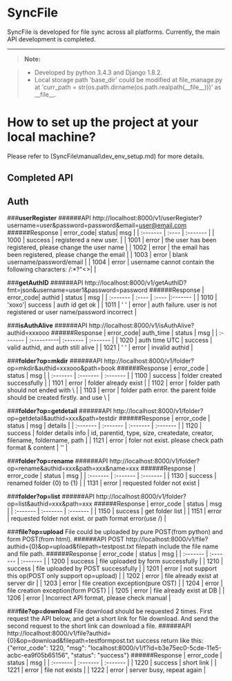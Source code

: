 SyncFile
===================


SyncFile is developed for file sync across all platforms.
Currently, the main API development is completed.

----------

> **Note:**

> - Developed by python 3.4.3 and Django 1.8.2.
> - Local storage path 'base_dir' could be modified at file_manage.py at 'curr_path = str(os.path.dirname(os.path.realpath(\_\_file\_\_)))' as \_\_file\_\_.

# How to set up the project at your local machine?

Please refer to (SyncFile\manual\dev_env_setup.md) for more details.

Completed API
------------------
## <i class="icon-pencil"></i> Auth

###**userRegister**
######API
http://localhost:8000/v1/userRegister?username=user&password=password&email=user@email.com
######Response
| error_code| status| msg   |
| :------- | :---- | :------- |
| 1000    | success   |  registered a new user.   |
| 1001    | error   |  the user has been registered, please change the user name   |
| 1002    | error   |  the email has been registered, please change the email   |
| 1003    | error   |  blank username/password/email   |
| 1004    | error   |  username cannot contain the following characters: \/:*?"<>|   |

###**getAuthID**
######API
http://localhost:8000/v1/getAuthID?fmt=json&username=user1&password=password
######Response
| error_code| authid | status | msg   |
| :------- | :---- | :---- |:------- |
| 1010     | 'xoxo'| success |  auth id get ok   |
| 1011     | ' '   | error |  auth failure. user is not registered or user name/password incorrect   |

###**isAuthAlive**
######API
http://localhost:8000/v1/isAuthAlive?authid=xxxooo
######Response
| error_code| auth_time | status   | msg  |
| :------- | :----------| :------- | :------- |
| 1020     |  auth time UTC  | success  |  valid authid, and auth still alive   |
| 1021     |  ' '            |  error |   invalid authid   |

###**folder?op=mkdir**
######API
http://localhost:8000/v1/folder?op=mkdir&authid=xxxooo&path=book
######Response
| error_code | status   | msg  |
| :------- | :------- | :------- |
| 1100     |   success  |  folder created successfully   |
| 1101     |   error |   folder already exist   |
| 1102     |   error |  folder path should not ended with \    |
| 1103     |   error |  folder path error. the parent folde should be created firstly. and use \    |

###**folder?op=getdetail**
######API
http://localhost:8000/v1/folder?op=getdetail&authid=xxx&path=testdir
######Response
| error_code | status   | msg  |  details |
| :------- | :------- | :------- | :------- |
| 1120     |   success  |  folder details info  | id, parentid, type, size, createdate, creator, filename, foldername, path |
| 1121     |   error |   foler not exist. please check path format & content   | '' |


###**folder?op=rename**
######API
http://localhost:8000/v1/folder?op=rename&authid=xxx&path=xxx&name=xxx
######Response
| error_code | status   | msg  |
| :------- | :------- | :------- |
| 1130     |   success  |  renamed folder {0} to {1}   |
| 1131     |   error    |  requested folder not exist   |


###**folder?op=list**
######API
http://localhost:8000/v1/folder?op=list&authid=xxx&path=xxx
######Response
| error_code | status   | msg  |
| :------- | :------- | :------- |
| 1150     |   success  |  get folder list   |
| 1151     |   error    |  requested folder not exist. or path format error(use /)   |


###**file?op=upload**
File could be uploaded by pure POST(from python) and form POST(from html).
######API
POST http://localhost:8000/v1/file?authid={0}&op=upload&filepath=testpost.txt
filepath include the file name and file path.
######Response
| error_code | status   | msg  |
| :------- | :------- | :------- |
| 1200    |   success   |   file uploaded by form successfully  |
| 1210    |   success   |   file uploaded by POST successfully  |
| 1201    |   error  |  not support this op(POST only support op=upload)   |
| 1202    |   error  |  file already exist at server dir   |
| 1203    |   error  |  file creation exception(pure OST)    |
| 1204    |   error  |  file creation exception(form POST)   |
| 1205    |   error  |  file already exist at DB   |
| 1206    |   error  |  Incorrect API format, please check manual   |


###**file?op=download**
File download should be requested 2 times. First request the API below, and get a short link for file download. And send the second request to the short link can download a file.
######API
http://localhost:8000/v1/file?authid={0}&op=download&filepath=testformpost.txt
success return like this: {"error_code": 1220, "msg": "localhost:8000/v1/f?id=b3e75ec0-5cde-11e5-acbc-ea9f05b65156", "status": "success"}
######Response
| error_code | status   | msg  |
| :------- | :------- | :------- |
| 1220    |   success   |   short link  |
| 1221    |    error    |   file not exists  |
| 1222    |    error    |   server busy, repeat again  |
